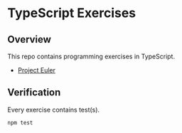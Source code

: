 # TypeScript Exercises

## Overview

This repo contains programming exercises in TypeScript.

- [Project Euler](https://projecteuler.net/)

## Verification

Every exercise contains test(s).

```
npm test
```
